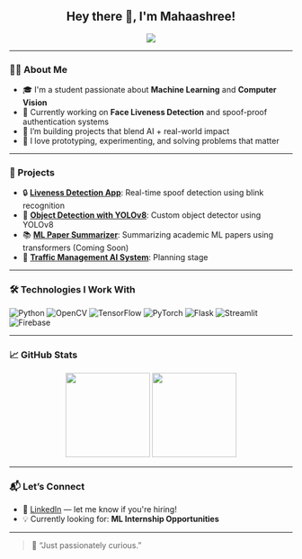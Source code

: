 <h2 align="center">Hey there 👋, I'm Mahaashree!</h2>

<p align="center">
  <img src="https://readme-typing-svg.herokuapp.com/?lines=ML+Enthusiast;Computer+Vision+Explorer;NLP+LLMs;Backend+Dev;Hackathon+Lover;Always+Learning!" />
</p>

---

### 👩‍💻 About Me

- 🎓 I'm a student passionate about **Machine Learning** and **Computer Vision**
- 🧠 Currently working on **Face Liveness Detection** and spoof-proof authentication systems
- 🔭 I’m building projects that blend AI + real-world impact
- 🧪 I love prototyping, experimenting, and solving problems that matter

---

### 💼 Projects

- 🔒 [**Liveness Detection App**](https://github.com/Mahaashree/Image-Spoofer): Real-time spoof detection using blink recognition
- 🎯 [**Object Detection with YOLOv8**](https://github.com/Mahaashree/Yolov8-CustomDataset): Custom object detector using YOLOv8
- 📚 [**ML Paper Summarizer**](#): Summarizing academic ML papers using transformers (Coming Soon)
- 🧠 [**Traffic Management AI System**](#): Planning stage

---

### 🛠️ Technologies I Work With

![Python](https://img.shields.io/badge/-Python-333?style=flat&logo=python)
![OpenCV](https://img.shields.io/badge/-OpenCV-333?style=flat&logo=opencv)
![TensorFlow](https://img.shields.io/badge/-TensorFlow-333?style=flat&logo=tensorflow)
![PyTorch](https://img.shields.io/badge/-PyTorch-333?style=flat&logo=pytorch)
![Flask](https://img.shields.io/badge/-Flask-333?style=flat&logo=flask)
![Streamlit](https://img.shields.io/badge/-Streamlit-333?style=flat&logo=streamlit)
![Firebase](https://img.shields.io/badge/-Firebase-333?style=flat&logo=firebase)

---

### 📈 GitHub Stats

<p align="center">
  <img src="https://github-readme-stats.vercel.app/api?username=Mahaashree&show_icons=true&theme=radical" height="150" />
  <img src="https://github-readme-streak-stats.herokuapp.com/?user=Mahaashree&theme=radical" height="150"/>
</p>

---

### 📬 Let’s Connect

- 💌 [LinkedIn](https://www.linkedin.com/in/mahaashree-anburaj/) — let me know if you're hiring!
- 💡 Currently looking for: **ML Internship Opportunities**

---

> 🚀 “Just passionately curious.”

